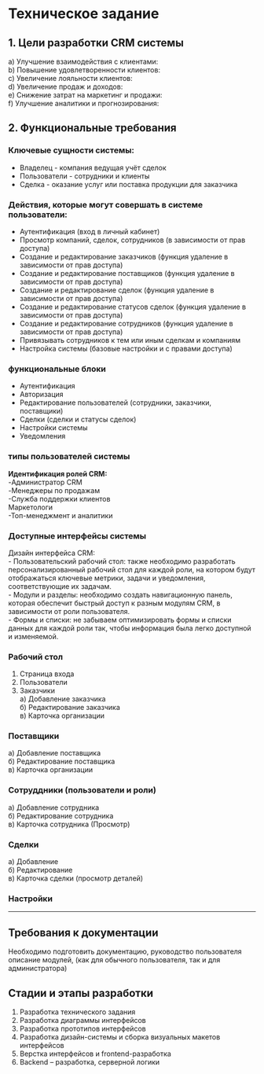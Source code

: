 # Техническое задание

## 1.	Цели разработки CRM системы

a)	Улучшение взаимодействия с клиентами: <br>
b)	Повышение удовлетворенности клиентов: <br>
c)	Увеличение лояльности клиентов: <br>
d)	Увеличение продаж и доходов: <br>
e)	Снижение затрат на маркетинг и продажи: <br>
f)	Улучшение аналитики и прогнозирования: <br>
## 2.	Функциональные требования
###  Ключевые сущности системы:
* Владелец - компания ведущая учёт сделок
* Пользователи - сотрудники и клиенты
* Сделка - оказание услуг или поставка продукции для заказчика 
### Действия, которые могут совершать в системе пользователи:
* Аутентификация (вход в личный кабинет)
* Просмотр компаний, сделок, сотрудников (в зависимости от прав доступа)
* Создание и редактирование заказчиков (функция удаление в зависимости от прав доступа)
* Создание и редактирование поставщиков (функция удаление в зависимости от прав доступа)
* Создание и редактирование сделок (функция удаление в зависимости от прав доступа)
* Создание и редактирование статусов сделок (функция удаление в зависимости от прав доступа)
* Создание и редактирование сотрудников (функция удаление в зависимости от прав доступа)
* Привязывать сотрудников к тем или иным сделкам и компаниям
* Настройка системы (базовые настройки и с правами доступа)

### функциональные блоки
 * Аутентификация 
 * Авторизация
 * Редактирование пользователей (сотрудники, заказчики, поставщики)
 * Сделки (сделки и статусы сделок)
 *  Настройки системы
 * Уведомления

### типы пользователей системы
**Идентификация ролей CRM:**
		<br> -Администратор CRM <br>
		-Менеджеры по продажам <br>
		-Служба поддержки клиентов<br>
		Маркетологи<br>
		-Топ-менеджмент и аналитики

### Доступные интерфейсы системы
Дизайн интерфейса CRM:<br>
		- Пользовательский рабочий стол: также необходимо разработать персонализированный рабочий стол для каждой роли, на котором будут отображаться ключевые метрики, задачи и уведомления, соответствующие их задачам.<br>
		- Модули и разделы: необходимо создать навигационную панель, которая обеспечит быстрый доступ к разным модулям CRM, в зависимости от роли пользователя. <br>
		- Формы и списки: не забываем оптимизировать формы и списки данных для каждой роли так, чтобы информация была легко доступной и изменяемой.


### Рабочий стол
1. Страница входа
2. Пользователи
3. Заказчики <br>
а) Добавление заказчика <br>
б) Редактирование заказчика <br>
в) Карточка организации <br>
### Поставщики <br>
а) Добавление поставщика <br>
б) Редактирование поставщика <br>
в) Карточка организации <br>
### Сотруддники (пользователи  и роли)
а) Добавление сотрудника <br>
б) Редактирование сотрудника <br>
в) Карточка сотрудника (Просмотр)<br>
### Сделки <br>
а) Добавление <br>
б) Редактирование <br>
в) Карточка сделки (просмотр деталей)<br>

### Настройки

---
## Требования к документации
Необходимо подготовить документацию, руководство пользователя описание модулей, (как для обычного пользователя, так и для администратора)
## Cтадии и этапы разработки
1.	Разработка технического задания 
2.	Разработка диаграммы интерфейсов
3.	Разработка прототипов интерфейсов
4.	Разработка дизайн-системы и сборка визуальных макетов интерфейсов
5.	Верстка интерфейсов и frontend-разработка 
6.	Backend – разработка, серверной логики 

